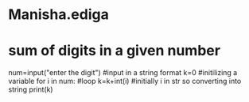 # Manisha.ediga
# sum of digits in a given number
num=input("enter the digit") #input in a string format
k=0                          #initilizing a variable
for i in num:                #loop 
    k=k+int(i)               #initially i in str so converting into string
print(k)
    
